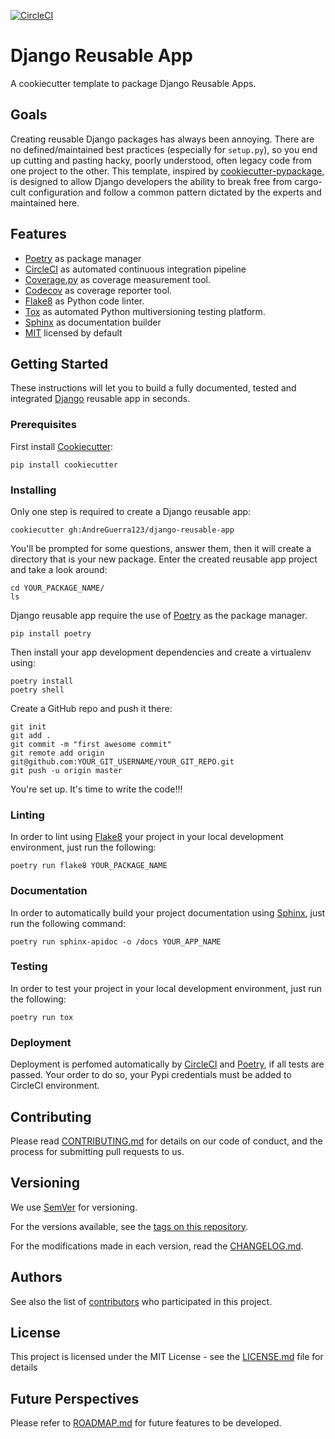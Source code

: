 
[![CircleCI](https://circleci.com/gh/AndreGuerra123/django-reusable-app/tree/master.svg?style=svg)](https://circleci.com/gh/AndreGuerra123/django-reusable-app/tree/master)

# Django Reusable App

A cookiecutter template to package Django Reusable Apps.

## Goals

Creating reusable Django packages has always been annoying. There are no defined/maintained
best practices (especially for ``setup.py``), so you end up cutting and pasting hacky, poorly understood,
often legacy code from one project to the other. This template, inspired by [cookiecutter-pypackage](https://),
is designed to allow Django developers the ability to break free from cargo-cult configuration and follow
a common pattern dictated by the experts and maintained here.

## Features

* [Poetry](https://github.com/sdispater/poetry) as package manager
* [CircleCI](https://circleci.com/) as automated continuous integration pipeline
* [Coverage.py](https://github.com/nedbat/coveragepy) as coverage measurement tool.
* [Codecov](https://codecov.io/) as coverage reporter tool.
* [Flake8](https://gitlab.com/pycqa/flake8) as Python code linter.
* [Tox](https://tox.readthedocs.io/en/latest/) as automated Python multiversioning testing platform.
* [Sphinx](http://www.sphinx-doc.org/en/master/) as documentation builder
* [MIT](https://opensource.org/licenses/MIT) licensed by default


## Getting Started

These instructions will let you to build a fully documented, tested and integrated [Django](https://www.djangoproject.com/) reusable app in seconds.

### Prerequisites

First install [Cookiecutter](https://github.com/audreyr/cookiecutter):

```
pip install cookiecutter
```

### Installing

Only one step is required to create a Django reusable app:

```
cookiecutter gh:AndreGuerra123/django-reusable-app
```

You'll be prompted for some questions, answer them, then it will create a directory that is your new package.
Enter the created reusable app project and take a look around:

```
cd YOUR_PACKAGE_NAME/
ls
```

Django reusable app require the use of [Poetry](https://github.com/sdispater/poetry) as the package manager. 

```
pip install poetry
```

Then install your app development dependencies and create a virtualenv using:

```
poetry install
poetry shell
```

Create a GitHub repo and push it there:

```
git init
git add .
git commit -m "first awesome commit"
git remote add origin git@github.com:YOUR_GIT_USERNAME/YOUR_GIT_REPO.git
git push -u origin master
```

You're set up. It's time to write the code!!!

### Linting

In order to lint using [Flake8](https://gitlab.com/pycqa/flake8) your project in your local development environment, just run the following:

```
poetry run flake8 YOUR_PACKAGE_NAME
```

### Documentation

In order to automatically build your project documentation using [Sphinx](http://www.sphinx-doc.org/en/master/), just run the following command:

```
poetry run sphinx-apidoc -o /docs YOUR_APP_NAME
```

### Testing

In order to test your project in your local development environment, just run the following:

```
poetry run tox
```

### Deployment

Deployment is perfomed automatically by [CircleCI](https://circleci.com/) and [Poetry](https://github.com/sdispater/poetry), if all tests are passed.
Your order to do so, your Pypi credentials must be added to CircleCI environment.

## Contributing

Please read [CONTRIBUTING.md](CONTRIBUTING.md) for details on our code of conduct, and the process for submitting pull requests to us.

## Versioning

We use [SemVer](http://semver.org/) for versioning. 

For the versions available, see the [tags on this repository](https://github.com/AndreGuerra123/django-reusable-app/tags). 

For the modifications made in each version, read the [CHANGELOG.md](CHANGELOG.md).

## Authors

See also the list of [contributors](CONTRIBUTORS.md) who participated in this project.

## License

This project is licensed under the MIT License - see the [LICENSE.md](LICENSE.md) file for details

## Future Perspectives

Please refer to [ROADMAP.md](ROADMAP.md) for future features to be developed.

